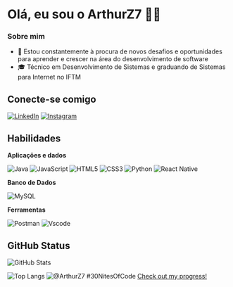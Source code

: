 # Olá, eu sou o ArthurZ7 👋🏼

### Sobre mim

- 🤔 Estou constantemente à procura de novos desafios e oportunidades para aprender e crescer na área do desenvolvimento de software
- 🎓 Técnico em Desenvolvimento de Sistemas e graduando de Sistemas para Internet no IFTM

## Conecte-se comigo

[![LinkedIn](https://img.shields.io/badge/LinkedIn-0077B5?style=for-the-badge&logo=linkedin&logoColor=white)](https://www.linkedin.com/in/arthur-ib/)
[![Instagram](https://img.shields.io/badge/-Instagram-%23E4405F?style=for-the-badge&logo=instagram&logoColor=white)](https://www.instagram.com/arthur_borges4?igsh=ZXY1ZHcxdmRzdHZl)


## Habilidades

**Aplicações e dados**

![Java](https://img.shields.io/badge/java-%23ED8B00.svg?style=for-the-badge&logo=openjdk&logoColor=white)
![JavaScript](https://img.shields.io/badge/JavaScript-F7DF1E?style=for-the-badge&logo=javascript&logoColor=black)
![HTML5](https://img.shields.io/badge/HTML5-E34F26?style=for-the-badge&logo=html5&logoColor=white)
![CSS3](https://img.shields.io/badge/CSS3-1572B6?style=for-the-badge&logo=css3&logoColor=white)
![Python](https://img.shields.io/badge/python-3670A0?style=for-the-badge&logo=python&logoColor=ffdd54)
![React Native](https://img.shields.io/badge/React_Native-20232A?style=for-the-badge&logo=react&logoColor=61DAFB)

**Banco de Dados**

![MySQL](https://img.shields.io/badge/MySQL-20232A?style=for-the-badge&logo=mysql&logoColor=white)

**Ferramentas**

![Postman](https://img.shields.io/badge/Postman-FF6C37.svg?style=for-the-badge&logo=Postman&logoColor=white)
![Vscode](https://img.shields.io/badge/Vscode-007ACC?style=for-the-badge&logo=visual-studio-code&logoColor=white)

## GitHub Status

![GitHub Stats](https://github-readme-stats.vercel.app/api?username=ArthurZ7&theme=transparent&bg_color=000&border_color=30A3DC&show_icons=true&icon_color=30A3DC&title_color=E94D5F&text_color=FFF)

![Top Langs](https://github-readme-stats-git-masterrstaa-rickstaa.vercel.app/api/top-langs/?username=ArthurZ7&bg_color=000&border_color=30A3DC&title_color=E94D5F&text_color=FFF) ![@ArthurZ7 #30NitesOfCode](https://www.codedex.io/api/petStatus?user=ArthurZ7) 
[Check out my progress!](https://www.codedex.io/@ArthurZ7/30-nites-of-code)  
